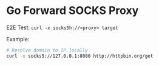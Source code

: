 # Go Forward SOCKS Proxy

E2E Test:
`curl -x socks5h://<proxy> target`

Example:
```sh
# Resolve domain to IP locally 
curl -x socks5://127.0.0.1:8080 http://httpbin.org/get
```



